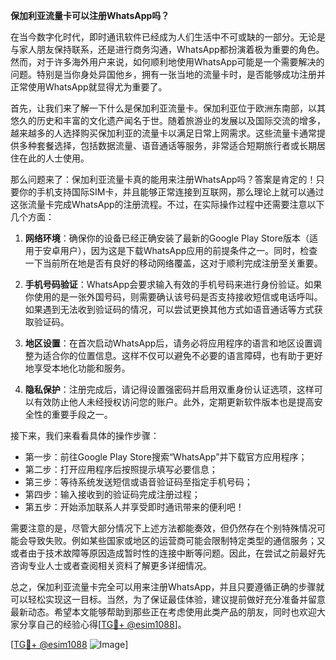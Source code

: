 **保加利亚流量卡可以注册WhatsApp吗？**

在当今数字化时代，即时通讯软件已经成为人们生活中不可或缺的一部分。无论是与家人朋友保持联系，还是进行商务沟通，WhatsApp都扮演着极为重要的角色。然而，对于许多海外用户来说，如何顺利地使用WhatsApp可能是一个需要解决的问题。特别是当你身处异国他乡，拥有一张当地的流量卡时，是否能够成功注册并正常使用WhatsApp就显得尤为重要了。

首先，让我们来了解一下什么是保加利亚流量卡。保加利亚位于欧洲东南部，以其悠久的历史和丰富的文化遗产闻名于世。随着旅游业的发展以及国际交流的增多，越来越多的人选择购买保加利亚的流量卡以满足日常上网需求。这些流量卡通常提供多种套餐选择，包括数据流量、语音通话等服务，非常适合短期旅行者或长期居住在此的人士使用。

那么问题来了：保加利亚流量卡真的能用来注册WhatsApp吗？答案是肯定的！只要你的手机支持国际SIM卡，并且能够正常连接到互联网，那么理论上就可以通过这张流量卡完成WhatsApp的注册流程。不过，在实际操作过程中还需要注意以下几个方面：

1. **网络环境**：确保你的设备已经正确安装了最新的Google Play Store版本（适用于安卓用户），因为这是下载WhatsApp应用的前提条件之一。同时，检查一下当前所在地是否有良好的移动网络覆盖，这对于顺利完成注册至关重要。
   
2. **手机号码验证**：WhatsApp会要求输入有效的手机号码来进行身份验证。如果你使用的是一张外国号码，则需要确认该号码是否支持接收短信或电话呼叫。如果遇到无法收到验证码的情况，可以尝试更换其他方式如语音通话等方式获取验证码。

3. **地区设置**：在首次启动WhatsApp后，请务必将应用程序的语言和地区设置调整为适合你的位置信息。这样不仅可以避免不必要的语言障碍，也有助于更好地享受本地化功能和服务。

4. **隐私保护**：注册完成后，请记得设置强密码并启用双重身份认证选项，这样可以有效防止他人未经授权访问您的账户。此外，定期更新软件版本也是提高安全性的重要手段之一。

接下来，我们来看看具体的操作步骤：
- 第一步：前往Google Play Store搜索“WhatsApp”并下载官方应用程序；
- 第二步：打开应用程序后按照提示填写必要信息；
- 第三步：等待系统发送短信或语音验证码至指定手机号码；
- 第四步：输入接收到的验证码完成注册过程；
- 第五步：开始添加联系人并享受即时通讯带来的便利吧！

需要注意的是，尽管大部分情况下上述方法都能奏效，但仍然存在个别特殊情况可能会导致失败。例如某些国家或地区的运营商可能会限制特定类型的通信服务；又或者由于技术故障等原因造成暂时性的连接中断等问题。因此，在尝试之前最好先咨询专业人士或者查阅相关资料了解更多详细情况。

总之，保加利亚流量卡完全可以用来注册WhatsApp，并且只要遵循正确的步骤就可以轻松实现这一目标。当然，为了保证最佳体验，建议提前做好充分准备并留意最新动态。希望本文能够帮助到那些正在考虑使用此类产品的朋友，同时也欢迎大家分享自己的经验心得[[TG💪+ @esim1088](https://t.me/s/esim1088)]。

[[TG💪+ @esim1088](https://t.me/s/esim1088) ![Image](https://i.postimg.cc/4NQfJmqS/Snipaste-2025-05-13-00-14-12.png)]
